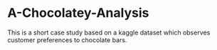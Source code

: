 # A-Chocolatey-Analysis
This is a short case study based on a kaggle dataset which observes customer preferences to chocolate bars. 
